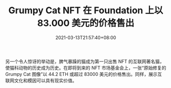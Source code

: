 ﻿---
title: "Grumpy Cat NFT 在 Foundation 上以 83.000 美元的价格售出"
date: 2021-03-13T21:57:40+08:00
lastmod: 2021-03-13T16:45:40+08:00
draft: false
authors: ["Oprah"]
description: "另一个令人惊讶的举动是，脾气暴躁的猫成为第一只出售 NFT 的互联网著名猫，使猫科动物的历史成为历史。在即将到来的 NFT 市场基金会上，一张“原始修复的 Grumpy Cat 图像”以 44.2 ETH 或超过 83000 美元的价格售出。同样，展示互联网文化和模因可以具有现实价值。"
featuredImage: "grumpy-cat-nft-sold-for-83-000-on-foundation.png"
tags: ["Racing Games","赛车游戏","Play to Earn"]
categories: ["news"]
news: ["赛车游戏"]
weight: 
lightgallery: true
pinned: false
recommend: false
recommend1: false
---

另一个令人惊讶的举动是，脾气暴躁的猫成为第一只出售 NFT 的互联网著名猫，使猫科动物的历史成为历史。在即将到来的 NFT 市场基金会上，一张“原始修复的 Grumpy Cat 图像”以 44.2 ETH 或超过 83000 美元的价格售出。同样，展示互联网文化和模因可以具有现实价值。

<!--more-->

